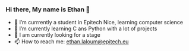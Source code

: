 ### Hi there, My name is Ethan 👋

- 🔭 I’m currrently a student in Epitech Nice, learning computer science
- 🌱 I’m currently learning C ans Python with a lot of projects
- 👯 I am currently looking for a stage
- 📫 How to reach me: ethan.laloum@epitech.eu
